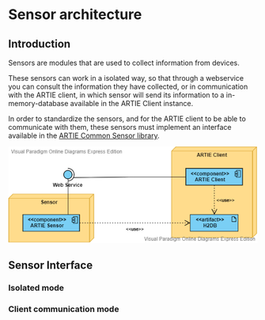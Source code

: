 # Sensor architecture

## Introduction

Sensors are modules that are used to collect information from devices.  
  
These sensors can work in a isolated way, so that through a webservice you can consult the information they have collected, or in communication with the ARTIE client, in which sensor will send its information to a in-memory-database available in the ARTIE Client instance.  
  
In order to standardize the sensors, and for the ARTIE client to be able to communicate with them, these sensors must implement an interface available in the [ARTIE Common Sensor library](https://github.com/ARTIEROCKS/artie-common-sensor.git).

![ARTIE Sensor and ARTIE Client deployment diagram](../.gitbook/assets/deployment-diagrams.png)

## Sensor Interface

### Isolated mode

### Client communication mode



